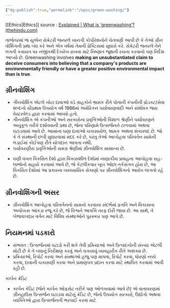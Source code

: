 ```yaml
---
{"dg-publish":true,"permalink":"/upsc/green-washing/"}
---
```


[[Ethics\|Ethics]]
source : [Explained | What is ‘greenwashing’? (thehindu.com)](read://https_www.thehindu.com/?url=https%3A%2F%2Fwww.thehindu.com%2Fsci-tech%2Fenergy-and-environment%2Fexplained-what-is-greenwashing%2Farticle66120116.ece)

તાજેતરમાં જ યુએન સેક્રેટરી જનરલે ખાનગી કોર્પોરેશનોને ચેતવણી આપી છે કે તેઓ ગ્રીન વોશિંગની
પ્રથા બંધ કરે અને એક વર્ષમાં તેમની પ્રેક્ટિસમાં સુધારો કરે. સેક્રેટરી જનરલે તેને લગતી કવાયત પર નજીકથી દેખરેખ રાખવા માટે નિષ્ણાત જૂથની રચના કરવાનો પણ નિર્દેશ આપ્યો છે.
Greenwashing involves **making an unsubstantiated claim to deceive consumers into believing that a company's products are environmentally friendly or have a greater positive environmental impact than is true**.

## ગ્રીનવોશિંગ

* ગીનવોશિંગ એટલે ખોટા દાવાઓ વડે ગ્રાહકોને ભ્રામક રીતે પોતાની કંપનીની પ્રોડક્ટ/સેવા શબ્દનો સૌપ્રથમ ઉપયોગ વર્ષ 1986માં અમેરિકન પર્યાવરણવાદી અને સંશોધક જય વેસ્ટરવેલ્ડ દ્વારા કરવામાં આવ્યો હતો.
* ગીનવોશિંગ એ કંપનીઓ અને સરકારોના પ્રવૃત્તિઓની વિશાળ શ્રેણીને પર્યાવરણને અનુકૂળ તરીકે દર્શાવવાની પ્રથા છે, જેના પરિણામે ઉત્સર્જનને ટાળવામાં અથવા ઘટાડવામાં આવે છે. આમાંના ઘણા દાવાઓ ચકાસાયેલ, ભ્રામક અથવા શંકાસ્પદ છે. જો કે તે સંસ્થાની છબી સુધારવામાં મદદ કરે છે, પરંતુ તેઓ આબોહવા પરિવર્તન સામેની લડાઈમાં કોઈપણ રીતે યોગદાન આપતા નથી.
* પર્યાવરણીય પ્રવૃત્તિઓની સમગ્ર શ્રેણીમાં ગ્રીનવોશિંગ સામાન્ય છે.
- ઘણી વખત વિકસિત દેશો દ્વારા વિકાસશીલ દેશોમાં નાણાકીય પ્રવાહના આબોહવા સહ-લાભોનો સહારો કરવામાં આવે છે, જે કેટલીકવાર ખૂબ ઓછા તર્કસંગત હોય છે, આ વિકસિત દેશોમાં આ પ્રકારના વ્યવસાયિક રોકાણો પર ગ્રીનવોશિંગનો આરોપ લાગતો રહે છે.

## ગ્રીનવોશિંગની અસર

- ગ્રીનવોશિંગ આબોહવા પરિવર્તનનો સામનો કરવાના સંદર્ભમાં પ્રગતિ અને વિકાસના અચોક્કસ આંકડા રજૂ કરે છે, જે વિશ્વને આપત્તિ તરફ દોરી જાય છે. આ સાથે, તે બેજવાબદાર વર્તન માટે વિવિધ સંસ્થાઓને પુરસ્કાર પણ આપે છે.
## નિયમનમાં પડકારો
* સંભવત : ઉત્સર્જનમાં ઘટાડો કરી શકે તેવી પ્રક્રિયાઓ અને ઉત્પાદનોની સંખ્યા એટલી મોટી છે કે તે બધાનું નિરીક્ષણ કરવું અને ચકાસવું વ્યવહારીક રીતે અશક્ય છે.
* પ્રક્રિયાઓ, રિપોર્ટ કરવા અને સંસ્થાઓ હજુ પણ માપવા, રિપોર્ટ કરવા, ધોરણો નક્કો કરવા, દાવાની ચકાસણી કરવા અને પ્રમાણપત્ર પ્રદાન કરવા માટે સ્થાપિત કરવામાં આવી રહી છે.

કાર્બન ક્રેડિટ

* કાર્બન કેડિટ (જેને કાર્બન ઓફસેટ તરીકે પણ ઓળખવામાં આવે છે) એ વાતાવરણમાં ગ્રીનહાઉસ ઉત્સર્જન ઘટાડવા માટેનું ક્રેડિટ છે, જેનો ઉપયોગ સરકારો, ઉદ્યોગો અથવા વ્યક્તિઓ દ્વારા ઉત્સર્જનની ભરપાઈ કરવા માટે